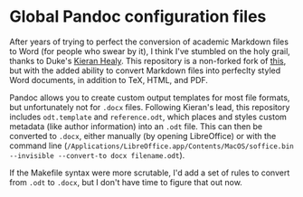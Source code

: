 # Global Pandoc configuration files

After years of trying to perfect the conversion of academic Markdown files to Word (for people who swear by it), I think I've stumbled on the holy grail, thanks to Duke's [Kieran Healy](http://kieranhealy.org/blog/archives/2014/01/23/plain-text/). This repository is a non-forked fork of [this](https://github.com/kjhealy/pandoc-templates), but with the added ability to convert Markdown files into perfeclty styled Word documents, in addition to TeX, HTML, and PDF. 

Pandoc allows you to create custom output templates for most file formats, but unfortunately not for `.docx` files. Following Kieran's lead, this repository includes `odt.template` and `reference.odt`, which places and styles custom metadata (like author information) into an `.odt` file. This can then be converted to `.docx`, either manually (by opening LibreOffice) or with the command line (`/Applications/LibreOffice.app/Contents/MacOS/soffice.bin --invisible --convert-to docx filename.odt`).

If the Makefile syntax were more scrutable, I'd add a set of rules to convert from `.odt` to `.docx`, but I don't have time to figure that out now.


